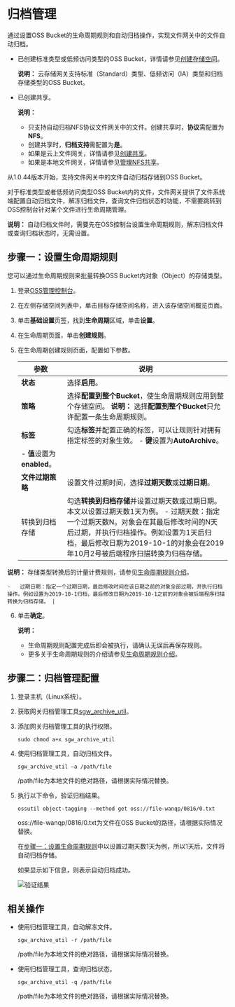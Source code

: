 # 归档管理

通过设置OSS Bucket的生命周期规则和自动归档操作，实现文件网关中的文件自动归档。

-   已创建标准类型或低频访问类型的OSS Bucket，详情请参见[创建存储空间](/cn.zh-CN/快速入门/控制台快速入门/创建存储空间.md)。

    **说明：** 云存储网关支持标准（Standard）类型、低频访问（IA）类型和归档存储类型的OSS Bucket。

-   已创建共享。

    **说明：**

    -   只支持自动归档NFS协议文件网关中的文件。创建共享时，**协议**需配置为**NFS**。
    -   创建共享时，**归档支持**需配置为**是**。
    -   如果是云上文件网关，详情请参见[创建共享](/cn.zh-CN/云控制台用户指南/文件网关/管理共享.md)。
    -   如果是本地文件网关，详情请参见[管理NFS共享](/cn.zh-CN/本地控制台用户指南/文件网关/管理NFS共享.md)。

从1.0.44版本开始，支持文件网关中的文件自动归档存储到OSS Bucket。

对于标准类型或者低频访问类型OSS Bucket内的文件，文件网关提供了文件系统端配置自动归档文件，解冻归档文件，查询文件归档状态的功能，不需要跳转到OSS控制台针对某个文件进行生命周期管理。

**说明：** 自动归档文件时，需要先在OSS控制台设置生命周期规则，解冻归档文件或查询归档状态时，无需设置。

## 步骤一：设置生命周期规则

您可以通过生命周期规则来批量转换OSS Bucket内对象（Object）的存储类型。

1.  登录[OSS管理控制台](https://oss.console.aliyun.com/)。

2.  在左侧存储空间列表中，单击目标存储空间名称，进入该存储空间概览页面。

3.  单击**基础设置**页签，找到**生命周期**区域，单击**设置**。

4.  在生命周期页面，单击**创建规则**。

5.  在生命周期创建规则页面，配置如下参数。

    |参数|说明|
    |--|--|
    |**状态**|选择**启用**。|
    |**策略**|选择**配置到整个Bucket**，使生命周期规则应用到整个存储空间。 **说明：** 选择**配置到整个Bucket**只允许配置一条生命周期规则。 |
    |**标签**|勾选**标签**并配置正确的标签，可以让规则针对拥有指定标签的对象生效。     -   **键**设置为**AutoArchive**。
    -   **值**设置为**enabled**。 |
    |**文件过期策略**|设置文件过期时间，选择**过期天数**或**过期日期**。|
    |转换到归档存储|勾选**转换到归档存储**并设置过期天数或过期日期。本文以设置过期天数1天为例。     -   过期天数：指定一个过期天数N。对象会在其最后修改时间的N天后过期，并执行归档操作。例如设置为1天后归档，最后修改日期为2019-10-1的对象会在2019年10月2号被后端程序扫描转换为归档存储。

**说明：** 存储类型转换后的计量计费规则，请参见[生命周期规则介绍](/cn.zh-CN/开发指南/对象/文件（Object）/文件生命周期/生命周期规则介绍.md)。

    -   过期日期：指定一个过期日期，最后修改时间在该日期之前的对象全部过期，并执行归档操作。例如设置为2019-10-1归档，最后修改日期为2019-10-1之前的对象会被后端程序扫描转换为归档存储。 |

6.  单击**确定**。

    **说明：**

    -   生命周期规则配置完成后即会被执行，请确认无误后再保存规则。
    -   更多关于生命周期规则的介绍请参见[生命周期规则介绍](/cn.zh-CN/开发指南/对象/文件（Object）/文件生命周期/生命周期规则介绍.md)。

## 步骤二：归档管理配置

1.  登录主机（Linux系统）。

2.  获取网关归档管理工具[sgw\_archive\_util](http://gosspublic.alicdn.com/sgw/sgw_archive_util)。

3.  添加网关归档管理工具的执行权限。

    ```
    sudo chmod a+x sgw_archive_util
    ```

4.  使用归档管理工具，自动归档文件。

    ```
    sgw_archive_util –a /path/file
    ```

    /path/file为本地文件的绝对路径，请根据实际情况替换。

5.  执行以下命令，验证归档结果。

    ```
    ossutil object-tagging --method get oss://file-wanqp/0816/0.txt
    ```

    oss://file-wanqp/0816/0.txt为文件在OSS Bucket的路径，请根据实际情况替换。

    在[步骤一：设置生命周期规则](#section_0aj_7nv_2y3)中以设置过期天数1天为例，所以1天后，文件将自动归档存储。

    如果显示如下信息，则表示自动归档成功。

    ![验证结果](https://static-aliyun-doc.oss-accelerate.aliyuncs.com/assets/img/1195891751/p61570.png)


## 相关操作

-   使用归档管理工具，自动解冻文件。

    ```
    sgw_archive_util -r /path/file
    ```

    /path/file为本地文件的绝对路径，请根据实际情况替换。

-   使用归档管理工具，查询归档状态。

    ```
    sgw_archive_util -q /path/file
    ```

    /path/file为本地文件的绝对路径，请根据实际情况替换。


